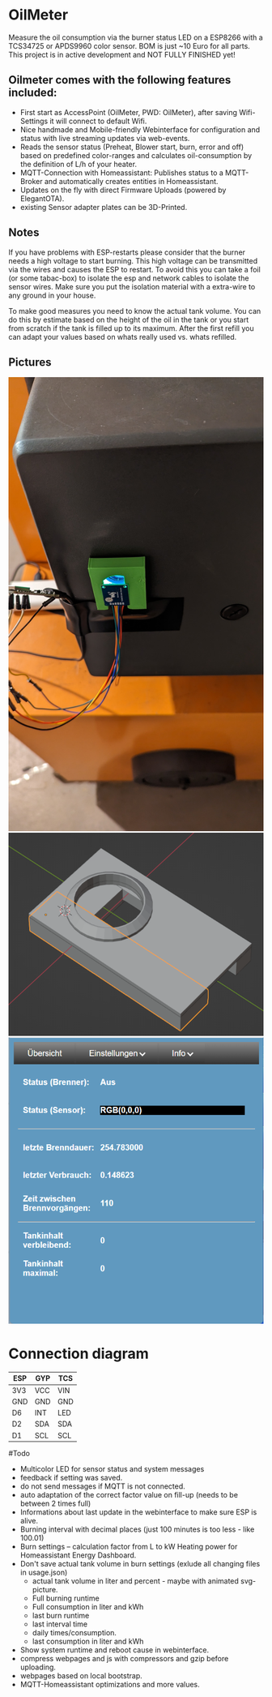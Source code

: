 # OilMeter

Measure the oil consumption via the burner status LED on a ESP8266 with a TCS34725 or APDS9960 color sensor.
BOM is just ~10 Euro for all parts. This project is in active development and NOT FULLY FINISHED yet!

## Oilmeter comes with the following features included:
- First start as AccessPoint (OilMeter, PWD: OilMeter), after saving Wifi-Settings it will connect to default Wifi.
- Nice handmade and Mobile-friendly Webinterface for configuration and status with live streaming updates via web-events.
- Reads the sensor status (Preheat, Blower start, burn, error and off) based on predefined color-ranges and calculates oil-consumption
  by the definition of L/h of your heater.
- MQTT-Connection with Homeassistant: Publishes status to a MQTT-Broker and automatically creates entities in Homeassistant.
- Updates on the fly with direct Firmware Uploads (powered by ElegantOTA).
- existing Sensor adapter plates can be 3D-Printed.

## Notes

If you have problems with ESP-restarts please consider that the burner needs a high voltage to start burning.
This high voltage can be transmitted via the wires and causes the ESP to restart. To avoid this you can take a foil
(or some tabac-box) to isolate the esp and network cables to isolate the sensor wires. Make sure you put the isolation material with
a extra-wire to any ground in your house.

To make good measures you need to know the actual tank volume. You can do this by estimate based on the height of the oil in the tank
or you start from scratch if the tank is filled up to its maximum. After the first refill you can adapt your values based on whats 
really used vs. whats refilled.

## Pictures

![Installation](Pictures/Installation.jpg)
![Installation](Pictures/Adapter_Plate.png)
![Installation](Pictures/Webinterface.png)

# Connection diagram

| ESP   | GYP | TCS |
| ----- | --- | --- |
| 3V3   | VCC | VIN |
| GND   | GND | GND |
| D6    | INT | LED |
| D2    | SDA | SDA |
| D1    | SCL | SCL |

#Todo

- Multicolor LED for sensor status and system messages
- feedback if setting was saved.
- do not send messages if MQTT is not connected.
- auto adaptation of the correct factor value on fill-up (needs to be between 2 times full)
- Informations about last update in the webinterface to make sure ESP is alive.
- Burning interval with decimal places (just 100 minutes is too less - like 100.01)
- Burn settings – calculation factor from L to kW Heating power for Homeassistant Energy Dashboard.
- Don't save actual tank volume in burn settings (exlude all changing files in usage.json)
  - actual tank volume in liter and percent - maybe with animated svg-picture.
  - Full burning runtime
  - Full consumption in liter and kWh
  - last burn runtime
  - last interval time
  - daily times/consumption.
  - last consumption in liter and kWh
- Show system runtime and reboot cause in webinterface.
- compress webpages and js with compressors and gzip before uploading.
- webpages based on local bootstrap.
- MQTT-Homeassistant optimizations and more values.
  

